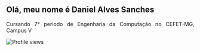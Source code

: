 ## Olá, meu nome é Daniel Alves Sanches
<div align="justify">
  <p>Cursando 7° periodo de Engenharia da Computação no CEFET-MG, Campus V<p>
</div

![Profile views](https://gpvc.arturio.dev/danieldiv)
<!-- ![Top Langs](https://github-readme-stats.vercel.app/api/top-langs/?username=danieldiv) &nbsp;  -->
<!-- ![Anurag's GitHub stats](https://github-readme-stats.vercel.app/api?username=danieldiv&theme=dark&show_icons=true) -->
